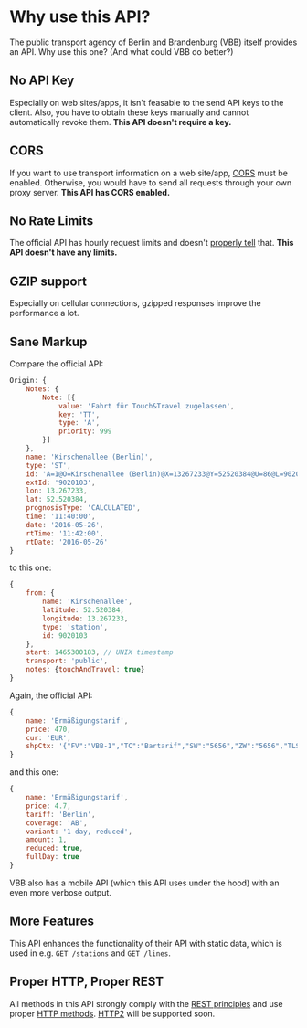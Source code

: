 # Why use this API?

The public transport agency of Berlin and Brandenburg (VBB) itself provides an API. Why use this one? (And what could VBB do better?)

## No API Key

Especially on web sites/apps, it isn't feasable to the send API keys to the client. Also, you have to obtain these keys manually and cannot automatically revoke them. **This API doesn't require a key.**

## CORS

If you want to use transport information on a web site/app, [CORS](https://developer.mozilla.org/en-US/docs/Web/HTTP/Access_control_CORS) must be enabled. Otherwise, you would have to send all requests through your own proxy server. **This API has CORS enabled.**

## No Rate Limits

The official API has hourly request limits and doesn't [properly tell](http://stackoverflow.com/questions/16022624/examples-of-http-api-rate-limiting-http-response-headers) that. **This API doesn't have any limits.**

## GZIP support

Especially on cellular connections, gzipped responses improve the performance a lot.

## Sane Markup

Compare the official API:

```js
Origin: {
	Notes: {
		Note: [{
			value: 'Fahrt für Touch&Travel zugelassen',
			key: 'TT',
			type: 'A',
			priority: 999
		}]
	},
	name: 'Kirschenallee (Berlin)',
	type: 'ST',
	id: 'A=1@O=Kirschenallee (Berlin)@X=13267233@Y=52520384@U=86@L=9020103@', // wat
	extId: '9020103',
	lon: 13.267233,
	lat: 52.520384,
	prognosisType: 'CALCULATED',
	time: '11:40:00',
	date: '2016-05-26',
	rtTime: '11:42:00',
	rtDate: '2016-05-26'
}
```

to this one:

```js
{
    from: {
        name: 'Kirschenallee',
        latitude: 52.520384,
        longitude: 13.267233,
        type: 'station',
        id: 9020103
    },
    start: 1465300183, // UNIX timestamp
    transport: 'public',
    notes: {touchAndTravel: true}
}
```

Again, the official API:

```js
{
	name: 'Ermäßigungstarif',
	price: 470,
	cur: 'EUR',
	shpCtx: '{"FV":"VBB-1","TC":"Bartarif","SW":"5656","ZW":"5656","TLS":"B1TE","VT":"Berlin AB"}'
}
```

and this one:

```js
{
	name: 'Ermäßigungstarif',
	price: 4.7,
	tariff: 'Berlin',
	coverage: 'AB',
	variant: '1 day, reduced',
	amount: 1,
	reduced: true,
	fullDay: true
}
```

VBB also has a mobile API (which this API uses under the hood) with an even more verbose output.

## More Features

This API enhances the functionality of their API with static data, which is used in e.g. `GET /stations` and `GET /lines`.

## Proper HTTP, Proper REST

All methods in this API strongly comply with the [REST principles](https://en.wikipedia.org/wiki/Representational_state_transfer#Applied_to_web_services) and use proper [HTTP methods](https://www.w3.org/Protocols/rfc2616/rfc2616-sec9.html). [HTTP2](https://en.wikipedia.org/wiki/HTTP/2#Differences_from_HTTP_1.1) will be supported soon.
